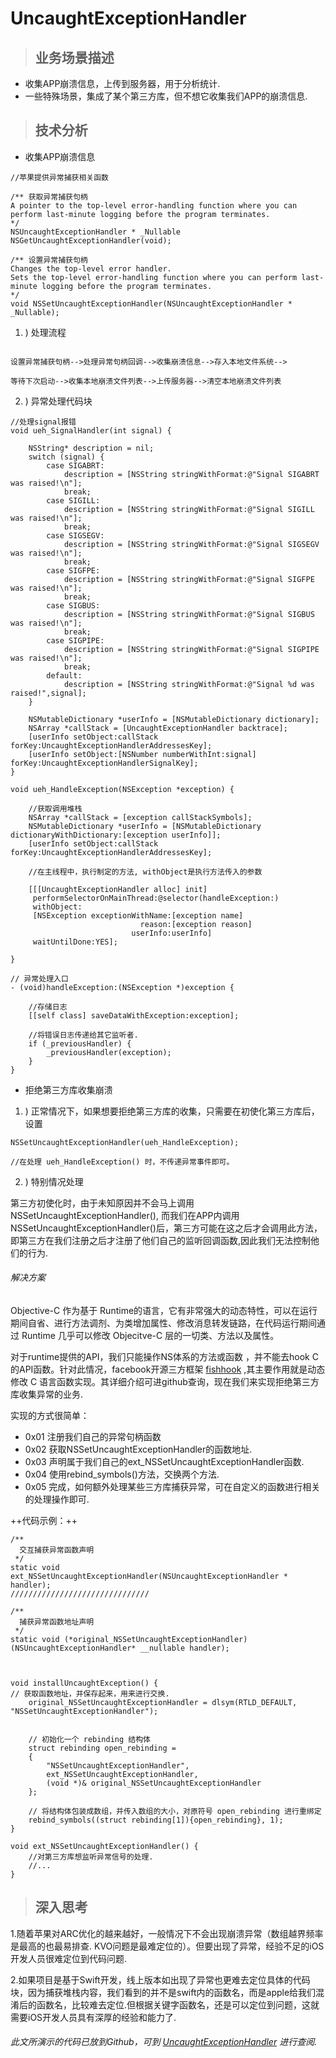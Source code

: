 # UncaughtExceptionHandler

> ## 业务场景描述
- 收集APP崩溃信息，上传到服务器，用于分析统计.
- 一些特殊场景，集成了某个第三方库，但不想它收集我们APP的崩溃信息.


> ## 技术分析
- 收集APP崩溃信息<br>
  
```
//苹果提供异常捕获相关函数

/** 获取异常捕获句柄
A pointer to the top-level error-handling function where you can perform last-minute logging before the program terminates.
*/
NSUncaughtExceptionHandler * _Nullable NSGetUncaughtExceptionHandler(void);

/** 设置异常捕获句柄
Changes the top-level error handler.
Sets the top-level error-handling function where you can perform last-minute logging before the program terminates.
*/
void NSSetUncaughtExceptionHandler(NSUncaughtExceptionHandler * _Nullable);
```

1. ) 处理流程
```

设置异常捕获句柄-->处理异常句柄回调-->收集崩溃信息-->存入本地文件系统-->

等待下次启动-->收集本地崩溃文件列表-->上传服务器-->清空本地崩溃文件列表

```
2. ) 异常处理代码块

```
//处理signal报错
void ueh_SignalHandler(int signal) {
    
    NSString* description = nil;
    switch (signal) {
        case SIGABRT:
            description = [NSString stringWithFormat:@"Signal SIGABRT was raised!\n"];
            break;
        case SIGILL:
            description = [NSString stringWithFormat:@"Signal SIGILL was raised!\n"];
            break;
        case SIGSEGV:
            description = [NSString stringWithFormat:@"Signal SIGSEGV was raised!\n"];
            break;
        case SIGFPE:
            description = [NSString stringWithFormat:@"Signal SIGFPE was raised!\n"];
            break;
        case SIGBUS:
            description = [NSString stringWithFormat:@"Signal SIGBUS was raised!\n"];
            break;
        case SIGPIPE:
            description = [NSString stringWithFormat:@"Signal SIGPIPE was raised!\n"];
            break;
        default:
            description = [NSString stringWithFormat:@"Signal %d was raised!",signal];
    }
    
    NSMutableDictionary *userInfo = [NSMutableDictionary dictionary];
    NSArray *callStack = [UncaughtExceptionHandler backtrace];
    [userInfo setObject:callStack forKey:UncaughtExceptionHandlerAddressesKey];
    [userInfo setObject:[NSNumber numberWithInt:signal] forKey:UncaughtExceptionHandlerSignalKey];
}

void ueh_HandleException(NSException *exception) {
    
    //获取调用堆栈
    NSArray *callStack = [exception callStackSymbols];
    NSMutableDictionary *userInfo = [NSMutableDictionary dictionaryWithDictionary:[exception userInfo]];
    [userInfo setObject:callStack forKey:UncaughtExceptionHandlerAddressesKey];
    
    //在主线程中，执行制定的方法, withObject是执行方法传入的参数
    
    [[[UncaughtExceptionHandler alloc] init]
     performSelectorOnMainThread:@selector(handleException:)
     withObject:
     [NSException exceptionWithName:[exception name]
                             reason:[exception reason]
                           userInfo:userInfo]
     waitUntilDone:YES];
    
}

// 异常处理入口
- (void)handleException:(NSException *)exception {
    
    //存储日志
    [[self class] saveDataWithException:exception];
    
    //将错误日志传递给其它监听者.
    if (_previousHandler) {
        _previousHandler(exception);
    }
}

```




- 拒绝第三方库收集崩溃
1. ) 正常情况下，如果想要拒绝第三方库的收集，只需要在初使化第三方库后，设置<br>

```
NSSetUncaughtExceptionHandler(ueh_HandleException);

//在处理 ueh_HandleException() 时，不传递异常事件即可。
```
    

2. ) 特别情况处理

 第三方初使化时，由于未知原因并不会马上调用NSSetUncaughtExceptionHandler(), 而我们在APP内调用NSSetUncaughtExceptionHandler()后，第三方可能在这之后才会调用此方法，即第三方在我们注册之后才注册了他们自己的监听回调函数,因此我们无法控制他们的行为.
 
 ###### 解决方案
 
 Objective-C 作为基于 Runtime的语言，它有非常强大的动态特性，可以在运行期间自省、进行方法调剂、为类增加属性、修改消息转发链路，在代码运行期间通过 Runtime 几乎可以修改 Objecitve-C 层的一切类、方法以及属性。
 
 对于runtime提供的API，我们只能操作NS体系的方法或函数 ，并不能去hook C的API函数。针对此情况，facebook开源三方框架 [fishhook](http://note.youdao.com/) ,其主要作用就是动态修改 C 语言函数实现。其详细介绍可进github查询，现在我们来实现拒绝第三方库收集异常的业务.
 
 实现的方式很简单：
 
-  0x01 注册我们自己的异常句柄函数
-  0x02 获取NSSetUncaughtExceptionHandler的函数地址.
-  0x03 声明属于我们自己的ext_NSSetUncaughtExceptionHandler函数.
-  0x04 使用rebind_symbols()方法，交换两个方法.
-  0x05 完成，如何额外处理某些三方库捕获异常，可在自定义的函数进行相关的处理操作即可.

++代码示例：++
```
/**
  交互捕获异常函数声明
 */
static void ext_NSSetUncaughtExceptionHandler(NSUncaughtExceptionHandler * handler);
///////////////////////////////

/**
  捕获异常函数地址声明
 */
static void (*original_NSSetUncaughtExceptionHandler)(NSUncaughtExceptionHandler* __nullable handler);



void installUncaughtException() {
// 获取函数地址，并保存起来，用来进行交换.
    original_NSSetUncaughtExceptionHandler = dlsym(RTLD_DEFAULT, "NSSetUncaughtExceptionHandler");
    
    
    // 初始化一个 rebinding 结构体
    struct rebinding open_rebinding =
    {
        "NSSetUncaughtExceptionHandler",
        ext_NSSetUncaughtExceptionHandler,
        (void *)& original_NSSetUncaughtExceptionHandler
    };
    
    // 将结构体包装成数组，并传入数组的大小，对原符号 open_rebinding 进行重绑定
    rebind_symbols((struct rebinding[1]){open_rebinding}, 1);
}

void ext_NSSetUncaughtExceptionHandler() {
    //对第三方库想监听异常信号的处理.
    //...
}

```

 

> ## 深入思考

1.随着苹果对ARC优化的越来越好，一般情况下不会出现崩溃异常（数组越界频率是最高的也最易排查. KVO问题是最难定位的）。但要出现了异常，经验不足的iOS开发人员很难定位到代码问题.

2.如果项目是基于Swift开发，线上版本如出现了异常也更难去定位具体的代码块，因为捕获堆栈内容，我们看到的并不是swift内的函数名，而是apple给我们混淆后的函数名，比较难去定位.但根据关键字函数名，还是可以定位到问题，这就需要iOS开发人员具有深厚的经验和能力了.


###### 此文所演示的代码已放到Github，可到 [UncaughtExceptionHandler](https://github.com/chensheng12330/UncaughtExceptionHandler) 进行查阅.

